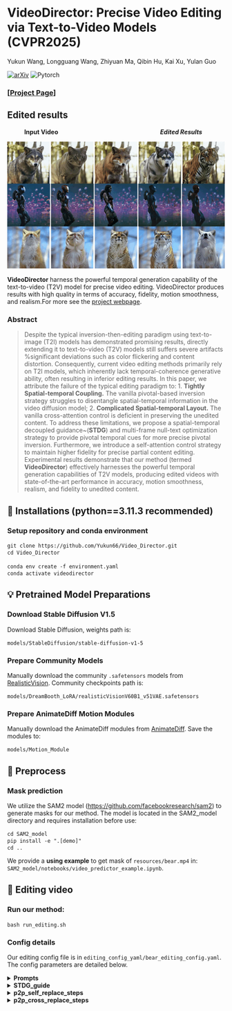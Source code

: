 # VideoDirector: Precise Video Editing via Text-to-Video Models (CVPR2025)
Yukun Wang, 
Longguang Wang, 
Zhiyuan Ma, 
Qibin Hu, 
Kai Xu, 
Yulan Guo


[![arXiv](https://img.shields.io/badge/arXiv-VideoDirector-b31b1b.svg)](https://arxiv.org/abs/2411.17592) ![Pytorch](https://img.shields.io/badge/PyTorch->=1.10.0-Red?logo=pytorch)


[//]: # ([![Replicate]&#40;https://replicate.com/cjwbw/multidiffusion/badge&#41;]&#40;https://replicate.com/cjwbw/multidiffusion&#41;)

[//]: # ([![Hugging Face Spaces]&#40;https://img.shields.io/badge/%F0%9F%A4%97%20Hugging%20Face-Spaces-blue&#41;]&#40;https://huggingface.co/spaces/weizmannscience/text2live&#41;)

### [<a href="https://yukun66.github.io/VideoDirector/" target="_blank">Project Page</a>]

## Edited results
&nbsp; &nbsp; &nbsp; &nbsp; &nbsp; **Input Video** &nbsp; &nbsp; &nbsp; &nbsp; &nbsp; &nbsp; &nbsp; &nbsp; &nbsp; &nbsp; &nbsp; &nbsp; &nbsp; &nbsp; &nbsp; &nbsp; &nbsp; &nbsp; &nbsp; &nbsp; &nbsp; &nbsp; &nbsp; &nbsp; &nbsp; &nbsp; &nbsp; &nbsp;&nbsp;&nbsp;&nbsp;  ***Edited Results***
<td><img src="__assets__/output.gif"></td>

**VideoDirector** harness the powerful temporal generation capability of the text-to-video (T2V) model for precise video editing. VideoDirector produces results with high quality in terms of accuracy, fidelity, motion smoothness, and realism.For more see the [project webpage](https://yukun66.github.io/VideoDirector/).

### Abstract
[//]: # (### Abstract)
>Despite the typical inversion-then-editing paradigm using text-to-image (T2I) models has demonstrated promising results, directly extending it to text-to-video (T2V) models still suffers severe artifacts
%significant deviations such as color flickering and content distortion. Consequently, current video editing methods primarily rely on T2I models, which inherently lack temporal-coherence generative ability, often resulting in inferior editing results. In this paper, we attribute the failure of the typical editing paradigm to: 1. **Tightly Spatial-temporal Coupling.** The vanilla pivotal-based inversion strategy struggles to disentangle spatial-temporal information in the video diffusion model; 2. **Complicated Spatial-temporal Layout.** The vanilla cross-attention control is deficient in preserving the unedited content. To address these limitations, we propose a spatial-temporal decoupled guidance~(**STDG**) and multi-frame null-text optimization strategy to provide pivotal temporal cues for more precise pivotal inversion. Furthermore, we introduce a self-attention control strategy to maintain higher fidelity for precise partial content editing. Experimental results demonstrate that our method (termed **VideoDirector**) effectively harnesses the powerful temporal generation capabilities of T2V models, producing edited videos with state-of-the-art performance in accuracy, motion smoothness, realism, and fidelity to unedited content. 



## 🔧 Installations (python==3.11.3 recommended)

### Setup repository and conda environment

```
git clone https://github.com/Yukun66/Video_Director.git 
cd Video_Director

conda env create -f environment.yaml
conda activate videodirector
```

## 💡 Pretrained Model Preparations

### Download Stable Diffusion V1.5

Download Stable Diffusion, weights path is:
 ```
 models/StableDiffusion/stable-diffusion-v1-5
 ```

### Prepare Community Models

Manually download the community `.safetensors` models from [RealisticVision](https://civitai.com/models/4201?modelVersionId=130072).
Community checkpoints path is:
```
models/DreamBooth_LoRA/realisticVisionV60B1_v51VAE.safetensors
```

### Prepare AnimateDiff Motion Modules

Manually download the AnimateDiff modules from [AnimateDiff](https://github.com/guoyww/AnimateDiff). Save the modules to: 
```
models/Motion_Module
```
## 📌 Preprocess
### Mask prediction
We utilize the SAM2 model (https://github.com/facebookresearch/sam2) to generate masks for our method. The model is located in the SAM2_model directory and requires installation before use:


```
cd SAM2_model
pip install -e ".[demo]"
cd ..
```
We provide a **using example** to get mask of `resources/bear.mp4` in: `SAM2_model/notebooks/video_predictor_example.ipynb`.

## 🚗 Editing video
### Run our method:
```
bash run_editing.sh
```
### Config details
Our editing config file is in `editing_config_yaml/bear_editing_config.yaml`.
The config parameters are detailed below. 

<details>
  <summary> <b>Prompts</b></summary>

- **inversion_prompt**: original video description prompt. Example:
```
 "A brown bear, walking on rocky terrain, next to a stone wall."
```
- **new_prompt**: target video description prompt. Example:
```
"A tiger, walking on rocky terrain, next to a stone wall."
```
- **p2p_eq_params_words**: the new inserted words in new prompt. Example:
```
- tiger
```

</details>

<details>
  <summary> <b>STDG_guide</b></summary>

- Coefficient of STDG guidance. Example:
```
-STDG_guide:
 0.5
 0.5
 0.0
 0.5
```
</details>

<details>
  <summary> <b>p2p_self_replace_steps</b></summary>

- $\tau_s$ in paper Sec 3.3. Example:
```
p2p_self_replace_steps: 0.4
```
</details>

<details>
  <summary> <b>p2p_cross_replace_steps</b></summary>

- $\tau_c$ in paper Sec 3.3. Example:
```
p2p_cross_replace_steps: 0.8
```
</details>